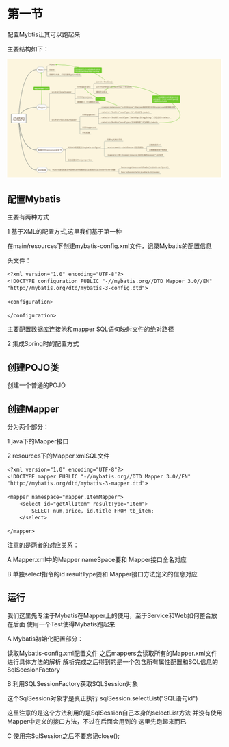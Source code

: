 
# 第一节
配置Mybtis让其可以跑起来

主要结构如下：

![](mind1.png)

## 配置Mybatis
 主要有两种方式 
 
 1 基于XML的配置方式,这里我们基于第一种
 

 在main/resources下创建mybatis-config.xml文件，记录Mybatis的配置信息
 
 头文件：
 
    
    <?xml version="1.0" encoding="UTF-8"?>
    <!DOCTYPE configuration PUBLIC "-//mybatis.org//DTD Mapper 3.0//EN" "http://mybatis.org/dtd/mybatis-3-config.dtd">
    
    <configuration>
        
    </configuration>
 主要配置数据库连接池和mapper SQL语句映射文件的绝对路径

 
 2 集成Spring时的配置方式


## 创建POJO类

创建一个普通的POJO

## 创建Mapper

分为两个部分：

1 java下的Mapper接口

2 resources下的Mapper.xmlSQL文件

    <?xml version="1.0" encoding="UTF-8"?>
    <!DOCTYPE mapper PUBLIC "-//mybatis.org//DTD Mapper 3.0//EN" "http://mybatis.org/dtd/mybatis-3-mapper.dtd">
    
    <mapper namespace="mapper.ItemMapper">
        <select id="getAllItem" resultType="Item">
            SELECT num,price, id,title FROM tb_item;
        </select>
    
    </mapper>

注意的是两者的对应关系：

A Mapper.xml中的Mapper nameSpace要和 Mapper接口全名对应

B 单独select指令的id resultType要和 Mapper接口方法定义的信息对应

## 运行

我们这里先专注于Mybatis在Mapper上的使用，至于Service和Web如何整合放在后面
使用一个Test使得Mybatis跑起来

A Mybatis初始化配置部分：

读取Mybatis-config.xml配置文件
之后mappers会读取所有的Mapper.xml文件进行具体方法的解析
解析完成之后得到的是一个包含所有属性配置和SQL信息的SqlSeesionFactory

B 利用SQLSessionFactory获取SQLSession对象

这个SqlSession对象才是真正执行 sqlSession.selectList("SQL语句id")

这里注意的是这个方法利用的是SqlSession自己本身的selectList方法
并没有使用Mapper中定义的接口方法，不过在后面会用到的
这里先跑起来而已

C 使用完SqlSession之后不要忘记close();
